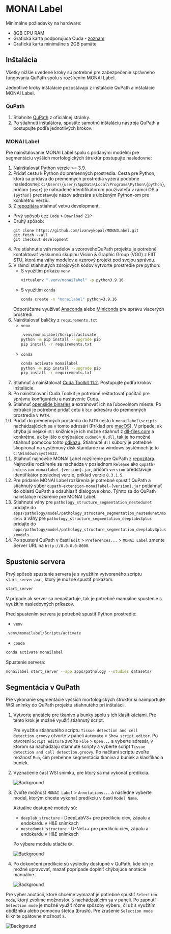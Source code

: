 # MONAI Label 

Minimálne požiadavky na hardware:
 - 8GB CPU RAM
 - Grafická karta podporujúca Cuda - [zoznam](https://developer.nvidia.com/cuda-gpus)
 - Grafická karta minimálne s 2GB pamäte


## Inštalácia

Všetky nižšie uvedené kroky sú potrebné pre zabezpečenie správneho fungovania QuPath spolu s rozšírením MONAI Label.

Jednotlivé kroky inštalácie pozostávajú z inštalácie QuPath a inštalácie MONAI Label.

### QuPath

1. Stiahnite [QuPath](https://qupath.github.io/) z oficiálnej stránky.
2. Po stiahnutí inštalátora, spustite samotnú inštaláciu nástroja QuPath a postupujte podľa jednotlivých krokov.

### MONAI Label

Pre nainštalovanie MONAI Label spolu s pridanými modelmi pre segmentáciu vyšších morfologických štruktúr postupujte nasledovne:
1. Nainštalovať [Python](https://www.python.org/downloads/) verzie >= 3.9.
2. Pridať cestu k Python do premenných prostredia. Cesta pre Python, ktorá sa pridáva do premenných prostredia vyzerá podobne nasledovnej:
`C:\Users\{user}\AppData\Local\Programs\Python\{python}`, pričom `{user}` je nahradené identifikátorom používateľa v rámci OS a `{python}` predstavuje názov adresára s uloženým Python-om pre konkrétnu verziu.
3. Z [repozitára](https://github.com/ivanvykopal/MONAILabel/tree/development) stiahnuť vetvu development.
  - Prvý spôsob cez `Code` > `Download ZIP`
  - Druhý spôsob:
    ```git
    git clone https://github.com/ivanvykopal/MONAILabel.git
    git fetch --all
    git checkout development
    ```
4. Pre stiahnutie váh modelov a vzorovéhoQuPath projektu je potrebné kontaktovať výskumnú skupinu Vision & Graphic Group (VGG) z FIIT STU, ktorá má váhy modelov a vzorový projekt pod svojou správou.
5. V rámci stiahnutých zdrojových kódov vytvorte prostredie pre python:
   - S využitím príkazu `venv`
      ```bash
      virtualenv ".venv/monailabel" -p python3.9.16
      ```
    - S využitím `conda`
      ```bash
      conda create -n "monailabel" python=3.9.16
      ```
     Odporúčame využívať [Anaconda](https://www.anaconda.com/products/distribution) alebo [Miniconda](https://docs.conda.io/en/latest/miniconda.html) pre správu viacerých prostredí.
6. Nainštalovať balíčky z `requirements.txt`
    - `venv`
      ```bash
      .venv/monailabel/Scripts/activate
      python -m pip install --upgrade pip
      pip install -r requirements.txt
      ```
    - `conda`
      ```bash
      conda activate monailabel
      python -m pip install --upgrade pip
      pip install -r requirements.txt
      ```
7. Stiahnuť a nainštalovať [Cuda Toolkit 11.2](https://developer.nvidia.com/cuda-11.2.0-download-archive). Postupujte podľa krokov inštalácie. 
8. Po nainštalovaní Cuda Toolkit je potrebné reštartovať počítač pre správnu konfiguráciu a nastavenie Cuda.
9. Stiahnuť [openslide binaries](https://openslide.org/download/) a extrahovať ich na ľubovolnom mieste. Po extrakcii je potrebné pridať cetu k `bin` adresáru do premenných prostredia v `PATH`.
10. Pridať do premenných prostedia do `PATH` cestu k `monailabel\scripts` nachádzajúcich sa v tomto adresári (Príklad pre [macOS](https://www.cyberciti.biz/faq/appleosx-bash-unix-change-set-path-environment-variable/)). V prípade, ak chýba jú nejaké `dll` knižnice je ich možné stiahnuť z [dll-files.com](https://www.dll-files.com/) a konkrétne, ak by išlo o chýbajúce `cudnn64_8.dll`, tak je ho možné stiahnuť pomocou tohto [odkazu](https://www.dll-files.com/cudnn64_8.dll.html). Stiahnuté `dll` súbory je potrebné skopírovať na systémový disk štandarde na windows systémoch je to `C:\Windows\System32`.
11. Stiahnuť najnovšie MONAI Label rozšírenie pre QuPath z [repozitára](https://github.com/ivanvykopal/MONAILabel/tags). Najnovšie rozšírenie sa nachádza v poslednom `Release` ako `qupath-extension-monailabel-{version}.jar`, pričom `version` predstavuje identifikátor poslednej verzie, príklad verzie `0.3.1.5`.
12. Pre pridanie MONAI Label rozšírenia je potrebné spustiť QuPath a stiahnutý súbor `qupath-extension-monailabel-{version}.jar` potiahnuť do oblasti QuPath a odsúhlasiť dialogove okno. Týmto sa do QuPath nainštaluje rozšírenie pre MONAI Label.
13. Stiahnuté váhy pre `pathology_structure_segmentation_nestedunet` pridajte do `apps/pathology/model/pathology_structure_segmentation_nestedunet/models` a váhy pre `pathology_structure_segmentation_deeplabv3plus` pridajte do `apps/pathology/model/pathology_structure_segmentation_deeplabv3plus/models`.
14. Po spustení QuPath v časti `Edit` > `Preferences...` > `MONAI Label` zmente Server URL na `http://0.0.0.0:8000`.

## Spustenie servera

Prvý spôsob spustenie servera je s využitím vytvoreného scriptu `start_server.bat`, ktorý je možné spustiť príkazom:

```bash
start_server
```

V prípade ak server sa nenaštartuje, tak je potrebné manuálne spustenie s využitím nasledovných príkazov.

Pred spustením servera je potrebné spustiť Python prostredie:
 - `venv`
 ```bash
 .venv/monailabel/Scripts/activate
 ```
 - `conda`
 ```bash
 conda activate monailabel
 ```

Spustenie servera:
```bash
monailabel start_server --app apps/pathology --studies datasets/
```

## Segmentácia v QuPath

Pre vykonanie segmentácie vyšších morfologických štruktúr si naimportujte WSI snímky do QuPath projektu stiahnutého pri inštalácii.

1. Vytvorte anotácie pre tkanivo a bunky spolu s ich klasifikáciami. Pre tento krok je možné využiť stiahnutý script.

    Pre využitie stiahnutého scriptu `Tissue detection and cell detection.groovy` otvorte v paneli `Automate` > `Show script editor`. Po otvorení `Script editora` zvoľte `File` > `Open...` a vyberte adresár, v ktorom sa nachádzajú stiahnuté scripty a vyberte script `Tissue detection and cell detection.groovy`. Po načítaní scriptu zvoľte možnosť `Run`, čím prebehne segmentácia tkaniva a buniek a klasifikácia buniek.

2. Vyznačenie čast WSI snímku, pre ktorý sa má vykonať predikcia.

    ![Background](docs/images/qupath/QuPath1.jpg)

3. Zvoľte možnosť `MONAI Label` > `Annotations...` a následne vyberte model, ktorým chcete vykonať predikciu v časti `Model Name`.

    Aktuálne dostupné modely sú:
      - `deeplab_structure` - DeepLabV3+ pre predikciu ciev, zápalu a endokardu v H&E snímkach
      - `nestedunet_structure` - U-Net++ pre predikciu ciev, zápalu a endokardu v H&E snímkach

    Po výbere modelu stlačte `OK`.

    ![Background](docs/images/qupath/QuPath2.jpg)

4. Po dokončení predikcie sú výsledky dostupné v QuPath, kde ich je možné upravovať, mazať poprípade doplniť chýbajúce anotácie manuálne.

    ![Background](docs/images/qupath/QuPath3.png)

Pre výber anotácií, ktoré chceme vymazať je potrebné spustiť `Selection mode`, ktorý zvolíme možnosťou `S` nachádzajúcim sa v paneli. Po zapnutí `Selection mode` je možné využiť rôzne spôsoby výberu, či už s využitím obdĺžnika alebo pomocou štetca (brush). Pre zrušenie `Selection mode` kliknite opätovne možnosť `S`.

![Background](docs/images/qupath/Panel.png)
